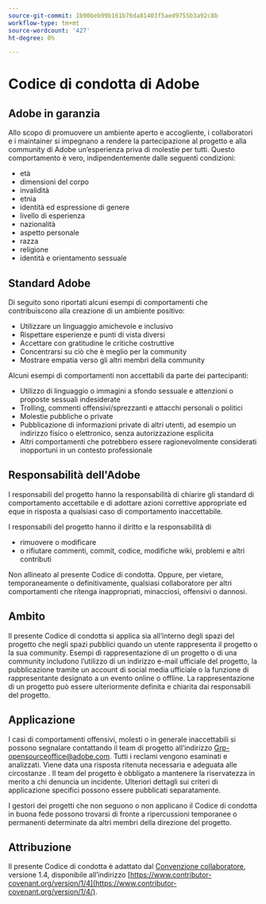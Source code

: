 ```yaml
---
source-git-commit: 1b90beb99b161b76da81403f5aed9755b3a92c8b
workflow-type: tm+mt
source-wordcount: '427'
ht-degree: 0%

---
```

# Codice di condotta di Adobe

## Adobe in garanzia

Allo scopo di promuovere un ambiente aperto e accogliente, i collaboratori e i maintainer si impegnano a rendere la partecipazione al progetto e alla community di Adobe un’esperienza priva di molestie per tutti. Questo comportamento è vero, indipendentemente dalle seguenti condizioni:

* età
* dimensioni del corpo
* invalidità
* etnia
* identità ed espressione di genere
* livello di esperienza
* nazionalità
* aspetto personale
* razza
* religione
* identità e orientamento sessuale

## Standard Adobe

Di seguito sono riportati alcuni esempi di comportamenti che contribuiscono alla creazione di un ambiente positivo:

* Utilizzare un linguaggio amichevole e inclusivo
* Rispettare esperienze e punti di vista diversi
* Accettare con gratitudine le critiche costruttive
* Concentrarsi su ciò che è meglio per la community
* Mostrare empatia verso gli altri membri della community

Alcuni esempi di comportamenti non accettabili da parte dei partecipanti:

* Utilizzo di linguaggio o immagini a sfondo sessuale e attenzioni o proposte sessuali indesiderate
* Trolling, commenti offensivi/sprezzanti e attacchi personali o politici
* Molestie pubbliche o private
* Pubblicazione di informazioni private di altri utenti, ad esempio un indirizzo fisico o elettronico, senza autorizzazione esplicita
* Altri comportamenti che potrebbero essere ragionevolmente considerati inopportuni in un contesto professionale

## Responsabilità dell&#39;Adobe

I responsabili del progetto hanno la responsabilità di chiarire gli standard di comportamento accettabile e di adottare azioni correttive appropriate ed eque in risposta a qualsiasi caso di comportamento inaccettabile.

I responsabili del progetto hanno il diritto e la responsabilità di

* rimuovere o modificare
* o rifiutare commenti, commit, codice, modifiche wiki, problemi e altri contributi

Non allineato al presente Codice di condotta. Oppure, per vietare, temporaneamente o definitivamente, qualsiasi collaboratore per altri comportamenti che ritenga inappropriati, minacciosi, offensivi o dannosi.

## Ambito

Il presente Codice di condotta si applica sia all’interno degli spazi del progetto che negli spazi pubblici quando un utente rappresenta il progetto o la sua community. Esempi di rappresentazione di un progetto o di una community includono l’utilizzo di un indirizzo e-mail ufficiale del progetto, la pubblicazione tramite un account di social media ufficiale o la funzione di rappresentante designato a un evento online o offline. La rappresentazione di un progetto può essere ulteriormente definita e chiarita dai responsabili del progetto.

## Applicazione

I casi di comportamenti offensivi, molesti o in generale inaccettabili si possono segnalare contattando il team di progetto all’indirizzo Grp-opensourceoffice@adobe.com. Tutti i reclami vengono esaminati e analizzati. Viene data una risposta ritenuta necessaria e adeguata alle circostanze . Il team del progetto è obbligato a mantenere la riservatezza in merito a chi denuncia un incidente. Ulteriori dettagli sui criteri di applicazione specifici possono essere pubblicati separatamente.

I gestori dei progetti che non seguono o non applicano il Codice di condotta in buona fede possono trovarsi di fronte a ripercussioni temporanee o permanenti determinate da altri membri della direzione del progetto.

## Attribuzione

Il presente Codice di condotta è adattato dal [Convenzione collaboratore](https://www.contributor-covenant.org/), versione 1.4, disponibile all’indirizzo [https://www.contributor-covenant.org/version/1/4](https://www.contributor-covenant.org/version/1/4/).
